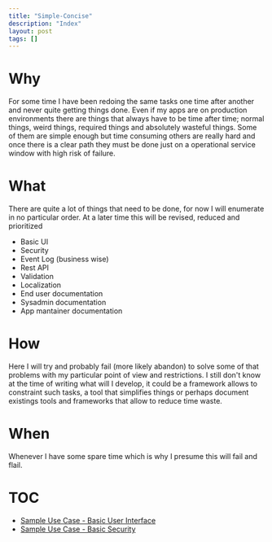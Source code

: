 ```yaml
---
title: "Simple-Concise"
description: "Index"
layout: post
tags: []
---
```


Why
===

For some time I have been redoing the same tasks one time after
another and never quite getting things done. Even if my apps are
on production environments there are things that always have to
be time after time; normal things, weird things, required things
and absolutely wasteful things. Some of them are simple enough
but time consuming others are really hard and once there is a
clear path they must be done just on a operational service
window with high risk of failure.

What
====

There are quite a lot of things that need to be done, for now I
will enumerate in no particular order. At a later time this will
be revised, reduced and prioritized

* Basic UI
* Security
* Event Log (business wise)
* Rest API
* Validation
* Localization
* End user documentation
* Sysadmin documentation
* App mantainer documentation

How
===

Here I will try and probably fail (more likely abandon) to solve
some of that problems with my particular point of view and
restrictions. I still don't know at the time of writing what
will I develop, it could be a framework allows to constraint
such tasks, a tool that simplifies things or perhaps document
existings tools and frameworks that allow to reduce time waste.

When
====

Whenever I have some spare time which is why I presume this will
fail and flail.


TOC
===

* <a href="{{site.url}}/sampleUC-BasicUI.html">Sample Use Case - Basic User Interface</a>
* <a href="{{site.url}}/sampleUC-BasicSecurity.html">Sample Use Case - Basic Security</a>

